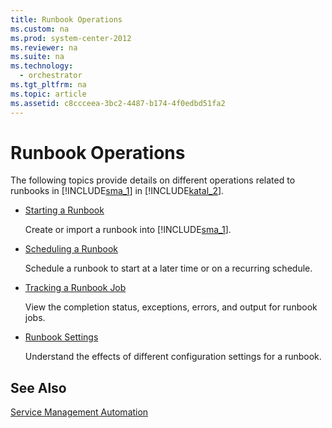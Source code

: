 ```yaml
---
title: Runbook Operations
ms.custom: na
ms.prod: system-center-2012
ms.reviewer: na
ms.suite: na
ms.technology: 
  - orchestrator
ms.tgt_pltfrm: na
ms.topic: article
ms.assetid: c8ccceea-3bc2-4487-b174-4f0edbd51fa2
---
```

# Runbook Operations
The following topics provide details on different operations related to runbooks in [!INCLUDE[sma_1](../../Token/sma_1_md.md)] in [!INCLUDE[katal_2](../../Token/katal_2_md.md)].

-   [Starting a Runbook](Starting-a-Runbook.md)

    Create or import a runbook into [!INCLUDE[sma_1](../../Token/sma_1_md.md)].

-   [Scheduling a Runbook](Scheduling-a-Runbook.md)

    Schedule a runbook to start at a later time or on a recurring schedule.

-   [Tracking a Runbook Job](../Service-Management-Automation.md)

    View the completion status, exceptions, errors, and output for runbook jobs.

-   [Runbook Settings](Runbook-Settings.md)

    Understand the effects of different configuration settings for a runbook.

## See Also
[Service Management Automation](../Service-Management-Automation.md)


